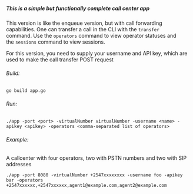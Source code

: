 ##### This is a simple but functionally complete call center app
This version is like the enqueue version, but with call forwarding  
capabilities. One can transfer a call in the CLI with the `transfer`  
command. Use the `operators` command to view operator statuses and  
the `sessions` command to view sessions.

For this version, you need to supply your username and API key,
which are used to make the call transfer POST request

###### Build:
```
go build app.go
```

###### Run:
```
./app -port <port> -virtualNumber virtualNumber -username <name> -apikey <apikey> -operators <comma-separated list of operators>
```

###### Example:
A callcenter with four operators, two with PSTN numbers and two with SIP addresses
```
./app -port 8080 -virtualNumber +2547xxxxxxxx -username foo -apikey bar -operators +2547xxxxxx,+2547xxxxxx,agent1@example.com,agent2@example.com
```
